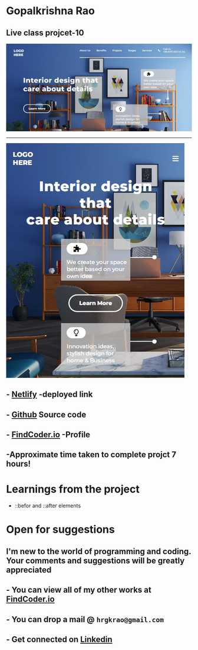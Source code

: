 
# **Gopalkrishna Rao**


## Live class projcet-10
![preview](./screenshots/Capture.JPG)
***

![responsive](./screenshots/responsive.JPG)


## - [Netlify](https://lcproject10interiordesign.netlify.app/) -deployed link


## -  [Github](https://github.com/GopalkrishaRao/WebDev/tree/main/LC%20Project%2010) Source code

## -  [FindCoder.io](https://www.findcoder.io/u/hrgkrao) -Profile 

## -Approximate time taken to complete projct **7 hours!**

# __Learnings from the project__

- ::befor and ::after elements


#
# Open for suggestions

## I'm new to the world of programming and coding. Your comments and suggestions will be greatly appreciated 

## - You can view all of my other works at  [FindCoder.io](https://www.findcoder.io/u/hrgkrao) 
## - You can drop a mail @  **`hrgkrao@gmail.com `**
## -  Get connected on [Linkedin](https://www.linkedin.com/in/h-r-gopalkrishna-rao-a2830216b/)
#









